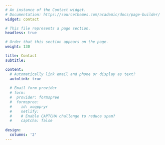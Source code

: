 ```yaml
---
# An instance of the Contact widget.
# Documentation: https://sourcethemes.com/academic/docs/page-builder/
widget: contact

# This file represents a page section.
headless: true

# Order that this section appears on the page.
weight: 130

title: Contact
subtitle:

content:
  # Automatically link email and phone or display as text?
  autolink: true
  
  # Email form provider
  # form:
  #  provider: formspree
  #  formspree:
  #    id: xoqppryr
  #    netlify:
  #    # Enable CAPTCHA challenge to reduce spam?
  #    captcha: false
  
design:
  columns: '2'
---
```


